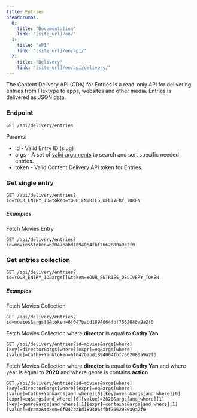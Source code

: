 ```yaml
---
title: Entries
breadcrumbs:
  0:
    title: "Documentation"
    link: "[site_url]/en/"
  1:
    title: "API"
    link: "[site_url]/en/api/"
  2:
    title: "Delivery"
    link: "[site_url]/en/api/delivery/"
---
```


The Content Delivery API (CDA) for Entries is a read-only API for delivering entries from Flextype to apps, websites and other media. Entries is delivered as JSON data.


### Endpoint

```plaintext
GET /api/delivery/entries
```

Params:
- id - Valid Entry ID (slug)
- args - A set of [valid arguments](http://docs.flextype.org/en/themes/entries-fetch) to search and sort specific needed entries.
- token - Valid Content Delivery API token for Entries.

### Get single entry

```plaintext
GET /api/delivery/entries?id=YOUR_ENTRY_ID&token=YOUR_ENTRIES_DELIVERY_TOKEN
```

##### Examples

Fetch Movies Entry

```plaintext
GET /api/delivery/entries?id=movies&token=6f047babd1894064fbf7662080a9a2f0
```

### Get entries collection

```plaintext
GET /api/delivery/entries?id=YOUR_ENTRY_ID&args[]&token=YOUR_ENTRIES_DELIVERY_TOKEN
```

##### Examples

Fetch Movies Collection

```plaintext
GET /api/delivery/entries?id=movies&args[]&token=6f047babd1894064fbf7662080a9a2f0
```

Fetch Movies Collection where **director** is equal to **Cathy Yan**
```plaintext
GET /api/delivery/entries?id=movies&args[where][key]=director&args[where][expr]=eq&args[where][value]=Cathy+Yan&token=6f047babd1894064fbf7662080a9a2f0
```

Fetch Movies Collection where **director** is equal to **Cathy Yan** and where year is equal to **2020** and where genre is contains **action**

```plaintext
GET /api/delivery/entries?id=movies&args[where][key]=director&args[where][expr]=eq&args[where][value]=Cathy+Yan&args[and_where][0][key]=year&args[and_where][0][expr]=eq&args[and_where][0][value]=2020&args[and_where][1][key]=genre&args[and_where][1][expr]=contains&args[and_where][1][value]=drama&token=6f047babd1894064fbf7662080a9a2f0
```
